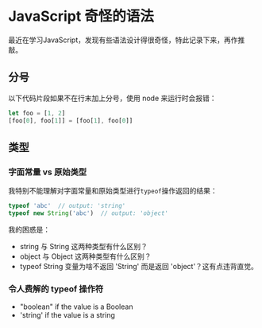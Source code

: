 # JavaScript 奇怪的语法

最近在学习JavaScript，发现有些语法设计得很奇怪，特此记录下来，再作推敲。

## 分号

以下代码片段如果不在行末加上分号，使用 node 来运行时会报错：

```javascript
let foo = [1, 2]
[foo[0], foo[1]] = [foo[1], foo[0]]
```

## 类型

### 字面常量 vs 原始类型

我特别不能理解对字面常量和原始类型进行`typeof`操作返回的结果：

```javascript
typeof 'abc'  // output: 'string'
typeof new String('abc')  // output: 'object'
```

我的困惑是：

- string 与 String 这两种类型有什么区别？
- object 与 Object 这两种类型有什么区别？
- typeof String 变量为啥不返回 'String' 而是返回 'object'？这有点违背直觉。

### 令人费解的 typeof 操作符

- "boolean" if the value is a Boolean
- 'string' if the value is a string
